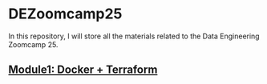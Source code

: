 # DEZoomcamp25

In this repository, I will store all the materials related to the Data Engineering Zoomcamp 25.

## [Module1: Docker + Terraform](module1/README.md)
